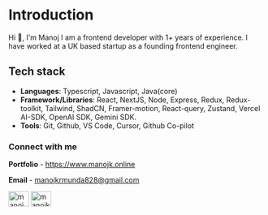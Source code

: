  # Introduction

 Hi 👋, I'm Manoj I am a frontend developer with 1+ years of experience. I have worked at a UK based startup as a founding frontend engineer. 


## Tech stack
-   <b>Languages</b>: Typescript, Javascript, Java(core)
-   <b>Framework/Libraries</b>: React, NextJS, Node, Express, Redux, Redux-toolkit, Tailwind, ShadCN, Framer-motion, React-query, Zustand, Vercel AI-SDK, OpenAI SDK, Gemini SDK.
-   <b>Tools</b>: Git, Github, VS Code, Cursor, Github Co-pilot



<h3 align="left">Connect with me</h3>

**Portfolio** - https://www.manojk.online

**Email** - manojkrmunda828@gmail.com

<p align="left">
<a href="https://twitter.com/manojdev99" target="blank"><img align="center" src="https://raw.githubusercontent.com/rahuldkjain/github-profile-readme-generator/master/src/images/icons/Social/twitter.svg" alt="manojdev99" height="30" width="40" /></a>
<a href="https://linkedin.com/in/manojkumarmunda" target="blank"><img align="center" src="https://raw.githubusercontent.com/rahuldkjain/github-profile-readme-generator/master/src/images/icons/Social/linked-in-alt.svg" alt="manojkumarmunda" height="30" width="40" /></a>
</p>
